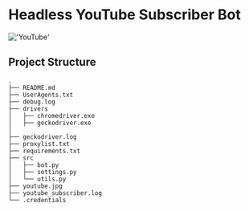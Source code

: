 # Headless YouTube Subscriber Bot

!['YouTube']("./youtube.jpg")

## Project Structure

```
.
├── README.md
├── UserAgents.txt
├── debug.log
├── drivers
│   ├── chromedriver.exe
│   ├── geckodriver.exe
│
├── geckodriver.log
├── proxylist.txt
├── requirements.txt
├── src
│   ├── bot.py
│   ├── settings.py
│   └── utils.py
├── youtube.jpg
├── youtube_subscriber.log
└── .credentials

```
